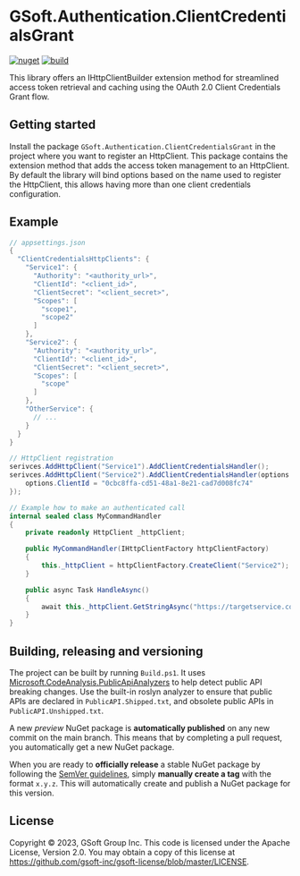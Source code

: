 # GSoft.Authentication.ClientCredentialsGrant

[![nuget](https://img.shields.io/nuget/v/GSoft.Extensions.Http.Authentication.ClientCredentialsGrant.svg?logo=nuget)](https://www.nuget.org/packages/GSoft.Extensions.Http.Authentication.ClientCredentialsGrant/)
[![build](https://img.shields.io/github/actions/workflow/status/gsoft-inc/gsoft-authentication-client-credentials-grant/publish.yml?logo=github&branch=main)](https://github.com/gsoft-inc/gsoft-authentication-client-credentials-grant/actions/workflows/publish.yml)

This library offers an IHttpClientBuilder extension method for streamlined access token retrieval and caching using the OAuth 2.0 Client Credentials Grant flow.

## Getting started

Install the package `GSoft.Authentication.ClientCredentialsGrant` in the project where you want to register an HttpClient.
This package contains the extension method that adds the access token management to an HttpClient.
By default the library will bind options based on the name used to register the HttpClient, this allows having more than one client credentials configuration.

## Example
```csharp
// appsettings.json
{
  "ClientCredentialsHttpClients": {
    "Service1": {
      "Authority": "<authority_url>",
      "ClientId": "<client_id>",
      "ClientSecret": "<client_secret>",
      "Scopes": [
        "scope1",
        "scope2"
      ]
    },
    "Service2": {
      "Authority": "<authority_url>",
      "ClientId": "<client_id>",
      "ClientSecret": "<client_secret>",
      "Scopes": [
        "scope"
      ]
    },
    "OtherService": {
      // ...
    }
  }
}

// HttpClient registration
serivces.AddHttpClient("Service1").AddClientCredentialsHandler();
serivces.AddHttpClient("Service2").AddClientCredentialsHandler(options => {
    options.ClientId = "0cbc8ffa-cd51-48a1-8e21-cad7d008fc74" 
});

// Example how to make an authenticated call
internal sealed class MyCommandHandler
{
    private readonly HttpClient _httpClient;

    public MyCommandHandler(IHttpClientFactory httpClientFactory)
    {
        this._httpClient = httpClientFactory.CreateClient("Service2");
    }

    public async Task HandleAsync()
    {
        await this._httpClient.GetStringAsync("https://targetservice.com");
    }
}

```

## Building, releasing and versioning

The project can be built by running `Build.ps1`. It uses [Microsoft.CodeAnalysis.PublicApiAnalyzers](https://github.com/dotnet/roslyn-analyzers/blob/main/src/PublicApiAnalyzers/PublicApiAnalyzers.Help.md) to help detect public API breaking changes. Use the built-in roslyn analyzer to ensure that public APIs are declared in `PublicAPI.Shipped.txt`, and obsolete public APIs in `PublicAPI.Unshipped.txt`.

A new *preview* NuGet package is **automatically published** on any new commit on the main branch. This means that by completing a pull request, you automatically get a new NuGet package.

When you are ready to **officially release** a stable NuGet package by following the [SemVer guidelines](https://semver.org/), simply **manually create a tag** with the format `x.y.z`. This will automatically create and publish a NuGet package for this version.

## License

Copyright © 2023, GSoft Group Inc. This code is licensed under the Apache License, Version 2.0. You may obtain a copy of this license at https://github.com/gsoft-inc/gsoft-license/blob/master/LICENSE.
